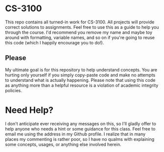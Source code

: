 # CS-3100 #
This repo contains all turned-in work for CS-3100. All projects will provide
correct solutions to assignments. Feel free to use this as a guide to help you
through the course. I'd recommend you remove my name and maybe toy around with
formatting, variable names, and so on if you're going to reuse this code (which
   I happily encourage you to do!).
## Please ##
My ultimate goal is for this repository to help understand concepts. You are
hurting only yourself if you simply copy-paste code and make no attempts to
understand what is actually happening. Please note that using this code as
anything more than a helpful resource is a violation of academic integrity
policies.

# Need Help? #
I don't anticipate ever receiving any messages on this, so I'll gladly offer to
help anyone who needs a hint or some guidance for this class. Feel free to email
me using the address in my Github profile. I realize that in many places my
commenting is rather poor, so I have no qualms with explaining some concepts,
usages, or anything else involved herein.
